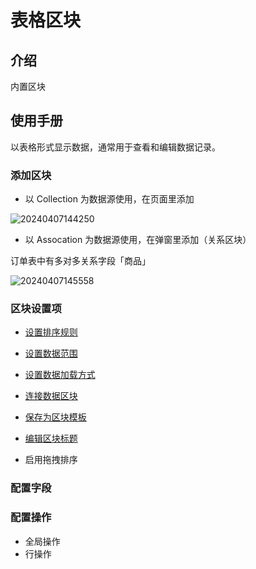 # 表格区块
## 介绍
内置区块

## 使用手册

以表格形式显示数据，通常用于查看和编辑数据记录。

### 添加区块

- 以 Collection 为数据源使用，在页面里添加

![20240407144250](https://nocobase-docs.oss-cn-beijing.aliyuncs.com/20240407144250.png)

- 以 Assocation 为数据源使用，在弹窗里添加（关系区块）

订单表中有多对多关系字段「商品」

![20240407145558](https://nocobase-docs.oss-cn-beijing.aliyuncs.com/20240407145558.png)
### 区块设置项

- [设置排序规则](/handbook/ui/blocks/block-settings/sorting-rule)
- [设置数据范围](/handbook/ui/blocks/block-settings/data-scope)
- [设置数据加载方式](/handbook/ui/blocks/block-settings/loading-mode)
- [连接数据区块](/handbook/ui/blocks/block-settings/connect-block)
- [保存为区块模板](/handbook/ui/blocks/block-settings/block-template)
- [编辑区块标题](/handbook/ui/blocks/block-settings/block-title)

- 启用拖拽排序



### 配置字段

### 配置操作

- 全局操作
- 行操作

